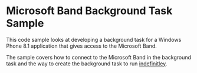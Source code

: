 # Microsoft Band Background Task Sample
This code sample looks at developing a background task for a Windows Phone 8.1 application that gives access to the Microsoft Band.

The sample covers how to connect to the Microsoft Band in the background task and the way to create the background task to run [indefinitley](https://www.bing.com/search?q=define+indefinite&FORM=EDGENN).
